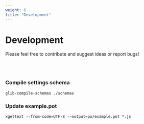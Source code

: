 ```yaml
---
weight: 6
title: "Development"
---
```


# **Development**

Please feel free to contribute and suggest ideas or report bugs!
 
<br/><br/>

### **Compile settings schema**
`glib-compile-schemas ./schemas`
### **Update example.pot**
`xgettext --from-code=UTF-8 --output=po/example.pot *.js`